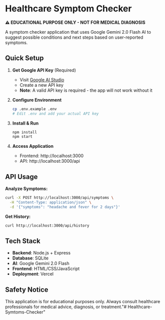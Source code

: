 # Healthcare Symptom Checker

**⚠️ EDUCATIONAL PURPOSE ONLY - NOT FOR MEDICAL DIAGNOSIS**

A symptom checker application that uses Google Gemini 2.0 Flash AI to suggest possible conditions and next steps based on user-reported symptoms.

## Quick Setup

1. **Get Google API Key** (Required)
   - Visit [Google AI Studio](https://makersuite.google.com/app/apikey)
   - Create a new API key
   - **Note**: A valid API key is required - the app will not work without it

2. **Configure Environment**
   ```bash
   cp .env.example .env
   # Edit .env and add your actual API key
   ```

3. **Install & Run**
   ```bash
   npm install
   npm start
   ```

4. **Access Application**
   - Frontend: http://localhost:3000
   - API: http://localhost:3000/api

## API Usage

**Analyze Symptoms:**
```bash
curl -X POST http://localhost:3000/api/symptoms \
  -H "Content-Type: application/json" \
  -d '{"symptoms": "headache and fever for 2 days"}'
```

**Get History:**
```bash
curl http://localhost:3000/api/history
```

## Tech Stack

- **Backend**: Node.js + Express
- **Database**: SQLite
- **AI**: Google Gemini 2.0 Flash
- **Frontend**: HTML/CSS/JavaScript
- **Deployment**: Vercel


## Safety Notice

This application is for educational purposes only. Always consult healthcare professionals for medical advice, diagnosis, or treatment."# Healthcare-Symtoms-Checker" 
